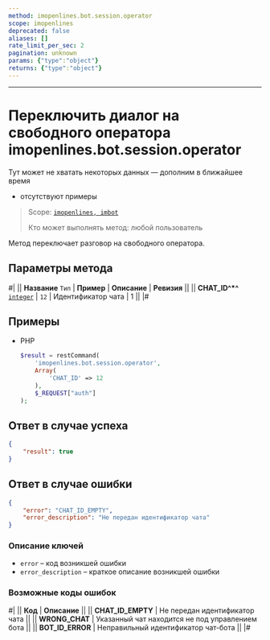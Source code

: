 ```yaml
---
method: imopenlines.bot.session.operator
scope: imopenlines
deprecated: false
aliases: []
rate_limit_per_sec: 2
pagination: unknown
params: {"type":"object"}
returns: {"type":"object"}
---
```



---

# Переключить диалог на свободного оператора imopenlines.bot.session.operator



Тут может не хватать некоторых данных — дополним в ближайшее время







- отсутствуют примеры





> Scope: [`imopenlines, imbot`](../../../scopes/permissions.md)
>
> Кто может выполнять метод: любой пользователь

Метод переключает разговор на свободного оператора.

## Параметры метода



#|
|| **Название**
`Тип` | **Пример** | **Описание** | **Ревизия** ||
|| **CHAT_ID^*^**
[`integer`](../../../data-types.md) | `12` | Идентификатор чата | 1 ||
|#

## Примеры





- PHP

    ```php
    $result = restCommand(
        'imopenlines.bot.session.operator',
        Array(
            'CHAT_ID' => 12
        ),
        $_REQUEST["auth"]
    );
    ```





## Ответ в случае успеха

```json
{
    "result": true
}
```

## Ответ в случае ошибки

```json
{
    "error": "CHAT_ID_EMPTY",
    "error_description": "Не передан идентификатор чата"
}
```

### Описание ключей

- `error` – код возникшей ошибки
- `error_description` – краткое описание возникшей ошибки

### Возможные коды ошибок

#|
|| **Код** | **Описание** ||
|| **CHAT_ID_EMPTY** | Не передан идентификатор чата ||
|| **WRONG_CHAT** | Указанный чат находится не под управлением бота ||
|| **BOT_ID_ERROR** | Неправильный идентификатор чат-бота ||
|#

